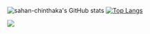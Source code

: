 
![sahan-chinthaka's GitHub stats](https://github-readme-stats.vercel.app/api?username=sahan-chinthaka&show_icons=true&theme=radical)  [![Top Langs](https://github-readme-stats.vercel.app/api/top-langs/?username=sahan-chinthaka&hide_progress=true)](https://github.com/anuraghazra/github-readme-stats)

![](https://komarev.com/ghpvc/?username=sahan-chinthaka&color=green)
<!--
**sahan-chinthaka/sahan-chinthaka** is a ✨ _special_ ✨ repository because its `README.md` (this file) appears on your GitHub profile.

Here are some ideas to get you started:

- 🔭 I’m currently working on ...
- 🌱 I’m currently learning ...
- 👯 I’m looking to collaborate on ...
- 🤔 I’m looking for help with ...
- 💬 Ask me about ...
- 📫 How to reach me: ...
- 😄 Pronouns: ...
- ⚡ Fun fact: ...
-->
